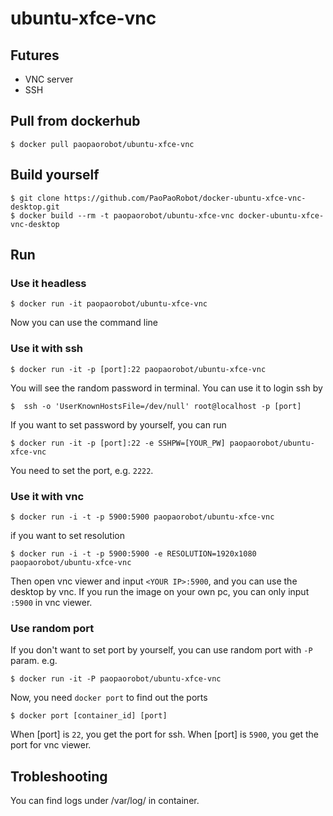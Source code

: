ubuntu-xfce-vnc
=========================
## Futures
- VNC server
- SSH

## Pull from dockerhub

```
$ docker pull paopaorobot/ubuntu-xfce-vnc
```

## Build yourself

```
$ git clone https://github.com/PaoPaoRobot/docker-ubuntu-xfce-vnc-desktop.git
$ docker build --rm -t paopaorobot/ubuntu-xfce-vnc docker-ubuntu-xfce-vnc-desktop
```

## Run

### Use it headless
```
$ docker run -it paopaorobot/ubuntu-xfce-vnc
```
Now you can use the command line

### Use it with ssh
```
$ docker run -it -p [port]:22 paopaorobot/ubuntu-xfce-vnc
```
You will see the random password in terminal. You can use it to login ssh by
```
$  ssh -o 'UserKnownHostsFile=/dev/null' root@localhost -p [port]
```
If you want to set password by yourself, you can run 
```
$ docker run -it -p [port]:22 -e SSHPW=[YOUR_PW] paopaorobot/ubuntu-xfce-vnc
```

You need to set the port, e.g. `2222`. 

### Use it with vnc
```
$ docker run -i -t -p 5900:5900 paopaorobot/ubuntu-xfce-vnc
```
if you want to set resolution
```
$ docker run -i -t -p 5900:5900 -e RESOLUTION=1920x1080 paopaorobot/ubuntu-xfce-vnc
```

Then open vnc viewer and input `<YOUR IP>:5900`, and you can use the desktop by vnc. If you run the image on your own pc, you can only input `:5900` in vnc viewer.

### Use random port
If you don't want to set port by yourself, you can use random port with `-P` param. e.g.
```
$ docker run -it -P paopaorobot/ubuntu-xfce-vnc
```
Now, you need `docker port` to find out the ports
```
$ docker port [container_id] [port]
```
When [port] is `22`, you get the port for ssh. When [port] is `5900`, you get the port for vnc viewer.

## Trobleshooting
You can find logs under /var/log/ in container.

